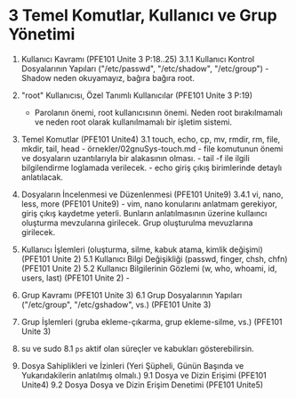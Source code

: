 # 3 Temel Komutlar, Kullanıcı ve Grup Yönetimi
1. Kullanıcı Kavramı                                                         (PFE101 Unite 3 P:18..25)
    3.1.1 Kullanıcı Kontrol Dosyalarının Yapıları ("/etc/passwd", "/etc/shadow", "/etc/group")
        - Shadow neden okuyamayız, bağıra bağıra root.

2. "root" Kullanıcısı, Özel Tanımlı Kullanıcılar                             (PFE101 Unite 3 P:19)
    - Parolanın önemi, root kullanıcısının önemi. Neden root bırakılmamalı ve neden root olarak kullanılmamalı bir işletim sistemi.

3. Temel Komutlar                                                            (PFE101 Unite4)
    3.1 touch, echo, cp, mv, rmdir, rm, file, mkdir, tail, head
        - örnekler/02gnuSys-touch.md
        - file komutunun önemi ve dosyaların uzantılarıyla bir alakasının olması.
        - tail -f ile ilgili bilgilendirme loglamada verilecek.
        - echo giriş çıkış birimlerinde detaylı anlatılacak. 

4. Dosyaların İncelenmesi ve Düzenlenmesi                               (PFE101 Unite9)
    3.4.1 vi, nano, less, more                                        (PFE101 Unite9)
        - vim, nano konularını anlatmam gerekiyor, giriş çıkış kaydetme yeterli. Bunların anlatılmasının üzerine kullaıncı oluşturma mevzularına girilecek. Grup oluşturulma mevuzlarına girilecek. 

5. Kullanıcı İşlemleri (oluşturma, silme, kabuk atama, kimlik değişimi)      (PFE101 Unite 2)
    5.1 Kullanıcı Bilgi Değişikliği (passwd, finger, chsh, chfn)               (PFE101 Unite 2)
    5.2 Kullanıcı Bilgilerinin Gözlemi (w, who, whoami, id, users, last)       (PFE101 Unite 2)
        -  

6. Grup Kavramı                                                              (PFE101 Unite 3)
    6.1 Grup Dosyalarının Yapıları ("/etc/group", "/etc/gshadow", vs.)         (PFE101 Unite 3)
7. Grup İşlemleri (gruba ekleme-çıkarma, grup ekleme-silme, vs.)             (PFE101 Unite 3)
8. su ve sudo
    8.1 `ps` aktif olan süreçler ve kabukları gösterebilirsin.
9. Dosya Sahiplikleri ve İzinleri (Yeri Şüpheli, Günün Başında ve Yukarıdakilerin anlatılmış olmalı.)
    9.1 Dosya ve Dizin Erişimi                                                (PFE101 Unite4)
    9.2 Dosya Dosya ve Dizin Erişim Denetimi                                  (PFE101 Unite5)